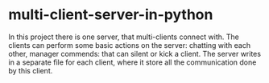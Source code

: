# multi-client-server-in-python


In this project there is one server, that multi-clients connect with. The clients can perform some basic actions on the server: chatting with each other, manager commends: that can silent or kick a client. The server writes in a separate file for each client, where it store all the communication done by this client.

